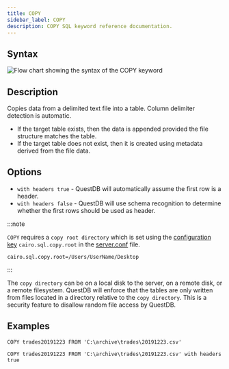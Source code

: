 ```yaml
---
title: COPY
sidebar_label: COPY
description: COPY SQL keyword reference documentation.
---
```


## Syntax

![Flow chart showing the syntax of the COPY keyword](/img/docs/diagrams/copy.svg)

## Description

Copies data from a delimited text file into a table. Column delimiter detection
is automatic.

- If the target table exists, then the data is appended provided the file
  structure matches the table.
- If the target table does not exist, then it is created using metadata derived
  from the file data.

## Options

- `with headers true` - QuestDB will automatically assume the first row is a
  header.
- `with headers false` - QuestDB will use schema recognition to determine
  whether the first rows should be used as header.

:::note

`COPY` requires a `copy root directory` which is set using the
[configuration key](reference/configuration/server.md) `cairo.sql.copy.root` in
the
[server.conf](reference/configuration/root-directory-structure.md#serverconf)
file.

```shell title="Example"
cairo.sql.copy.root=/Users/UserName/Desktop
```

:::

The `copy directory` can be on a local disk to the server, on a remote disk, or
a remote filesystem. QuestDB will enforce that the tables are only written from
files located in a directory relative to the `copy directory`. This is a
security feature to disallow random file access by QuestDB.

## Examples

```questdb-sql title="COPY"
COPY trades20191223 FROM 'C:\archive\trades\20191223.csv'
```

```questdb-sql title="COPY with headers true"
COPY trades20191223 FROM 'C:\archive\trades\20191223.csv' with headers true
```
